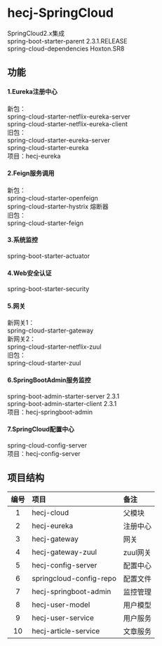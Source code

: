 
# hecj-SpringCloud
SpringCloud2.x集成  
spring-boot-starter-parent 2.3.1.RELEASE  
spring-cloud-dependencies Hoxton.SR8

## 功能
#### 1.Eureka注册中心
  新包：  
  spring-cloud-starter-netflix-eureka-server  
  spring-cloud-starter-netflix-eureka-client  
  旧包：  
  spring-cloud-starter-eureka-server  
  spring-cloud-starter-eureka  
  项目：hecj-eureka
  
#### 2.Feign服务调用
  新包：  
  spring-cloud-starter-openfeign   
  spring-cloud-starter-hystrix 熔断器  
  旧包：  
  spring-cloud-starter-feign  
  
#### 3.系统监控
  spring-boot-starter-actuator
  
#### 4.Web安全认证
  spring-boot-starter-security
  
#### 5.网关
  新网关1：  
  spring-cloud-starter-gateway  
  新网关2：  
  spring-cloud-starter-netflix-zuul  
  旧包：  
  spring-cloud-starter-zuul  
 
#### 6.SpringBootAdmin服务监控
  spring-boot-admin-starter-server 2.3.1  
  spring-boot-admin-starter-client 2.3.1   
  项目：hecj-springboot-admin  
  
#### 7.SpringCloud配置中心  
   spring-cloud-config-server   
   项目：hecj-config-server  

## 项目结构
| 编号 | 项目| 备注|
| :-----:| :---- | :---- |
| 1 | hecj-cloud | 父模块 |
| 2 | hecj-eureka | 注册中心 |
| 3 | hecj-gateway | 网关 |
| 4 | hecj-gateway-zuul | zuul网关 |
| 5 | hecj-config-server | 配置中心 |
| 6 | springcloud-config-repo | 配置文件 |
| 7 | hecj-springboot-admin | 监控管理 |
| 8 | hecj-user-model | 用户模型 |
| 9 | hecj-user-service | 用户服务 |
| 10 | hecj-article-service | 文章服务 |

